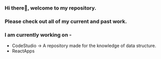 ### Hi there👋, welcome to my repository. 
### Please check out all of my current and past work.
### I am currently working on -
- CodeStudio -> A repository made for the knowledge of data structure.
- ReactApps

<!--
**agrawalshrawan245/agrawalshrawan245** is a ✨ _special_ ✨ repository because its `README.md` (this file) appears on your GitHub profile.

Here are some ideas to get you started:

- 🔭 I’m currently working on ...
- 🌱 I’m currently learning ...
- 👯 I’m looking to collaborate on ...
- 🤔 I’m looking for help with ...
- 💬 Ask me about ...
- 📫 How to reach me: ...
- 😄 Pronouns: ...
- ⚡ Fun fact: ...
-->

